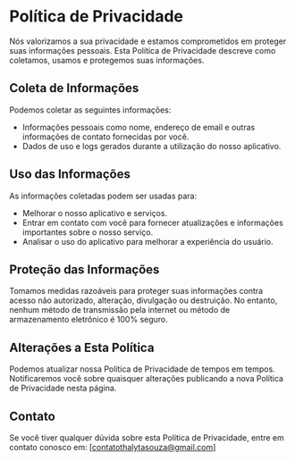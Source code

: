 # Política de Privacidade

Nós valorizamos a sua privacidade e estamos comprometidos em proteger suas informações pessoais. Esta Política de Privacidade descreve como coletamos, usamos e protegemos suas informações.

## Coleta de Informações

Podemos coletar as seguintes informações:
- Informações pessoais como nome, endereço de email e outras informações de contato fornecidas por você.
- Dados de uso e logs gerados durante a utilização do nosso aplicativo.

## Uso das Informações

As informações coletadas podem ser usadas para:
- Melhorar o nosso aplicativo e serviços.
- Entrar em contato com você para fornecer atualizações e informações importantes sobre o nosso serviço.
- Analisar o uso do aplicativo para melhorar a experiência do usuário.

## Proteção das Informações

Tomamos medidas razoáveis para proteger suas informações contra acesso não autorizado, alteração, divulgação ou destruição. No entanto, nenhum método de transmissão pela internet ou método de armazenamento eletrônico é 100% seguro.

## Alterações a Esta Política

Podemos atualizar nossa Política de Privacidade de tempos em tempos. Notificaremos você sobre quaisquer alterações publicando a nova Política de Privacidade nesta página.

## Contato

Se você tiver qualquer dúvida sobre esta Política de Privacidade, entre em contato conosco em: [contatothalytasouza@gmail.com]

